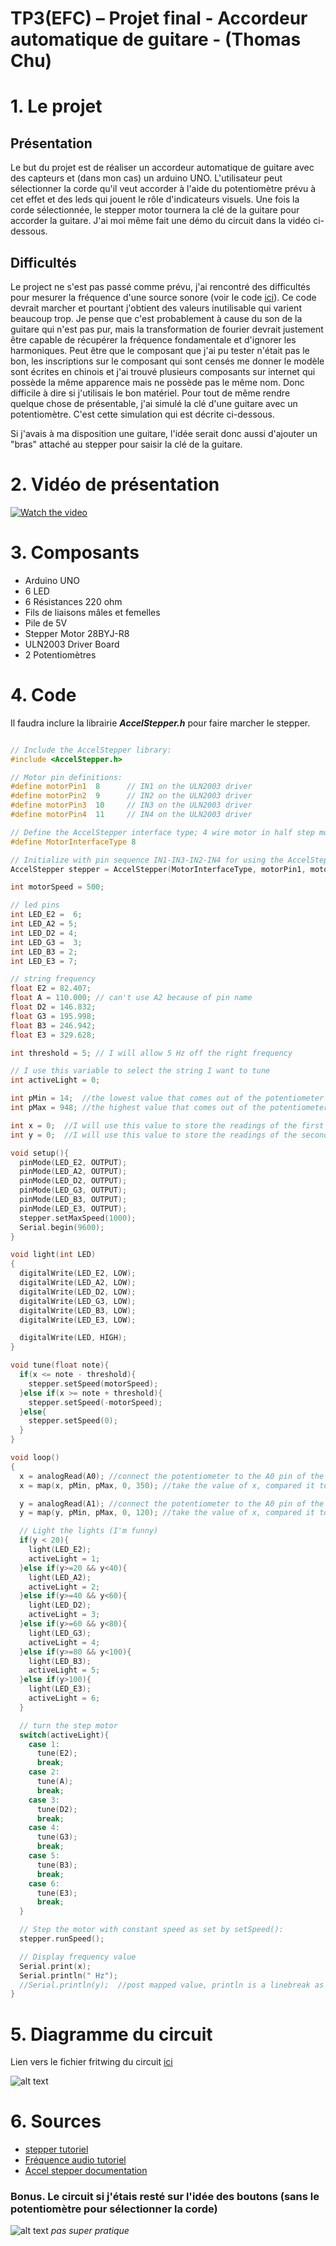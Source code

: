 # TP3(EFC) – Projet final - Accordeur automatique de guitare - (Thomas Chu)

# 1. Le projet

## Présentation 

Le but du projet est de réaliser un accordeur automatique de guitare avec des capteurs et (dans mon cas) un arduino UNO. L'utilisateur peut sélectionner la corde qu'il veut accorder à l'aide du potentiomètre prévu à cet effet et des leds qui jouent le rôle d'indicateurs visuels. Une fois la corde sélectionnée, le stepper motor tournera la clé de la guitare pour accorder la guitare. J'ai moi même fait une démo du circuit dans la vidéo ci-dessous.

## Difficultés 

Le project ne s'est pas passé comme prévu, j'ai rencontré des difficultés pour mesurer la fréquence d'une source sonore (voir le code [ici](https://github.com/cegepmatane/2022-a-projet-final-GitGudShu/blob/main/frequency/frequency.ino)). Ce code devrait marcher et pourtant j'obtient des valeurs inutilisable qui varient beaucoup trop. Je pense que c'est probablement à cause du son de la guitare qui n'est pas pur, mais la transformation de fourier devrait justement être capable de récupérer la fréquence fondamentale et d'ignorer les harmoniques. Peut être que le composant que j'ai pu tester n'était pas le bon, les inscriptions sur le composant qui sont censés me donner le modèle sont écrites en chinois et j'ai trouvé plusieurs composants sur internet qui possède la même apparence mais ne possède pas le même nom. Donc difficile à dire si j'utilisais le bon matériel. Pour tout de même rendre quelque chose de présentable, j'ai simulé la clé d'une guitare avec un potentiomètre. C'est cette simulation qui est décrite ci-dessous.

Si j'avais à ma disposition une guitare, l'idée serait donc aussi d'ajouter un "bras" attaché au stepper pour saisir la clé de la guitare.

# 2. Vidéo de présentation

[![Watch the video](https://github.com/cegepmatane/2022-a-projet-final-GitGudShu/blob/main/demo.jpg)](https://www.youtube.com/watch?v=oNwg5O6B6pg&ab_channel=Sh%C5%AB)

# 3. Composants

- Arduino UNO
- 6 LED 
- 6 Résistances 220 ohm
- Fils de liaisons mâles et femelles
- Pile de 5V
- Stepper Motor 28BYJ-R8
- ULN2003 Driver Board
- 2 Potentiomètres

# 4. Code

Il faudra inclure la librairie ***AccelStepper.h*** pour faire marcher le stepper.

```cpp

// Include the AccelStepper library:
#include <AccelStepper.h>

// Motor pin definitions:
#define motorPin1  8      // IN1 on the ULN2003 driver
#define motorPin2  9      // IN2 on the ULN2003 driver
#define motorPin3  10     // IN3 on the ULN2003 driver
#define motorPin4  11     // IN4 on the ULN2003 driver

// Define the AccelStepper interface type; 4 wire motor in half step mode:
#define MotorInterfaceType 8

// Initialize with pin sequence IN1-IN3-IN2-IN4 for using the AccelStepper library with 28BYJ-48 stepper motor:
AccelStepper stepper = AccelStepper(MotorInterfaceType, motorPin1, motorPin3, motorPin2, motorPin4);

int motorSpeed = 500;

// led pins
int LED_E2 =  6;
int LED_A2 = 5;
int LED_D2 = 4;
int LED_G3 =  3;
int LED_B3 = 2;
int LED_E3 = 7;

// string frequency
float E2 = 82.407;
float A = 110.000; // can't use A2 because of pin name
float D2 = 146.832;
float G3 = 195.998;
float B3 = 246.942;
float E3 = 329.628;

int threshold = 5; // I will allow 5 Hz off the right frequency

// I use this variable to select the string I want to tune
int activeLight = 0;

int pMin = 14;  //the lowest value that comes out of the potentiometer
int pMax = 948; //the highest value that comes out of the potentiometer.

int x = 0;  //I will use this value to store the readings of the first potentiometer
int y = 0;  //I will use this value to store the readings of the second potentiometer

void setup(){
  pinMode(LED_E2, OUTPUT);
  pinMode(LED_A2, OUTPUT);
  pinMode(LED_D2, OUTPUT);
  pinMode(LED_G3, OUTPUT);
  pinMode(LED_B3, OUTPUT);
  pinMode(LED_E3, OUTPUT);
  stepper.setMaxSpeed(1000);
  Serial.begin(9600);
}

void light(int LED)
{
  digitalWrite(LED_E2, LOW);
  digitalWrite(LED_A2, LOW);
  digitalWrite(LED_D2, LOW);
  digitalWrite(LED_G3, LOW);
  digitalWrite(LED_B3, LOW);
  digitalWrite(LED_E3, LOW);

  digitalWrite(LED, HIGH);
}

void tune(float note){
  if(x <= note - threshold){
    stepper.setSpeed(motorSpeed);
  }else if(x >= note + threshold){
    stepper.setSpeed(-motorSpeed);
  }else{
    stepper.setSpeed(0);
  }
}

void loop()
{
  x = analogRead(A0); //connect the potentiometer to the A0 pin of the Arduino
  x = map(x, pMin, pMax, 0, 350); //take the value of x, compared it to the scale of the potentiometer pMin to pMax, and translate that value to the scale of 0 to 100

  y = analogRead(A1); //connect the potentiometer to the A0 pin of the Arduino
  y = map(y, pMin, pMax, 0, 120); //take the value of x, compared it to the scale of the potentiometer pMin to pMax, and translate that value to the scale of 0 to 100

  // Light the lights (I'm funny)
  if(y < 20){
    light(LED_E2);
    activeLight = 1;
  }else if(y>=20 && y<40){
    light(LED_A2);
    activeLight = 2;
  }else if(y>=40 && y<60){
    light(LED_D2);
    activeLight = 3;
  }else if(y>=60 && y<80){
    light(LED_G3);
    activeLight = 4;
  }else if(y>=80 && y<100){
    light(LED_B3);
    activeLight = 5;
  }else if(y>100){
    light(LED_E3);
    activeLight = 6;
  }

  // turn the step motor
  switch(activeLight){
    case 1:
      tune(E2);
      break;
    case 2:
      tune(A);
      break;
    case 3:
      tune(D2);
      break;
    case 4:
      tune(G3);
      break;
    case 5:
      tune(B3);
      break;
    case 6:
      tune(E3);
      break;
  }

  // Step the motor with constant speed as set by setSpeed():
  stepper.runSpeed();

  // Display frequency value
  Serial.print(x);
  Serial.println(" Hz");
  //Serial.println(y);  //post mapped value, println is a linebreak as well
}
```

# 5. Diagramme du circuit

Lien vers le fichier fritwing du circuit [ici](https://github.com/cegepmatane/2022-a-projet-final-GitGudShu/blob/main/circuit.fzz)

![alt text](https://github.com/cegepmatane/2022-a-projet-final-GitGudShu/blob/main/circuit.jpg)

# 6. Sources

- [stepper tutoriel](https://www.makerguides.com/28byj-48-stepper-motor-arduino-tutorial/)
- [Fréquence audio tutoriel](https://create.arduino.cc/projecthub/lbf20012001/audio-frequency-detector-617856)
- [Accel stepper documentation](https://www.airspayce.com/mikem/arduino/AccelStepper/classAccelStepper.html)

### Bonus. Le circuit si j'étais resté sur l'idée des boutons (sans le potentiomètre pour sélectionner la corde)

![alt text](https://github.com/cegepmatane/2022-a-projet-final-GitGudShu/blob/main/IMG_20221212_172033.jpg)
*pas super pratique*

